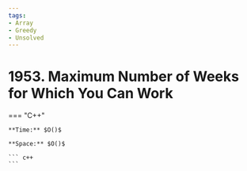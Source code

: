 ```yaml
---
tags:
- Array
- Greedy
- Unsolved
---
```



# 1953. Maximum Number of Weeks for Which You Can Work

=== "C++"

    **Time:** $O()$

    **Space:** $O()$

    ``` c++
    ```